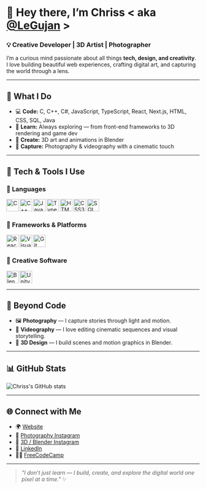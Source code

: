 # 👋 Hey there, I’m **Chriss** < aka [@LeGujan](https://github.com/LeGujan) >

### 💡 Creative Developer | 3D Artist | Photographer

I’m a curious mind passionate about all things **tech, design, and creativity**.  
I love building beautiful web experiences, crafting digital art, and capturing the world through a lens.

---

## 🚀 What I Do

- 💻 **Code:** C, C++, C#, JavaScript, TypeScript, React, Next.js, HTML, CSS, SQL, Java  
- 🧠 **Learn:** Always exploring — from front-end frameworks to 3D rendering and game dev  
- 🎨 **Create:** 3D art and animations in Blender  
- 🎥 **Capture:** Photography & videography with a cinematic touch  

---

## 🧰 Tech & Tools I Use

### 💬 Languages
<img align="left" width="32px" src="https://cdn-icons-png.flaticon.com/512/6132/6132222.png" alt="C" />
<img align="left" width="32px" src="https://cdn-icons-png.flaticon.com/512/6132/6132221.png" alt="C++" />
<img align="left" width="32px" src="https://cdn-icons-png.flaticon.com/512/5968/5968292.png" alt="JavaScript" />
<img align="left" width="32px" src="https://cdn-icons-png.flaticon.com/512/5968/5968381.png" alt="TypeScript" />
<img align="left" width="32px" src="https://cdn-icons-png.flaticon.com/512/174/174854.png" alt="HTML5" />
<img align="left" width="32px" src="https://cdn-icons-png.flaticon.com/512/732/732190.png" alt="CSS3" />
<img align="left" width="32px" src="https://cdn-icons-png.flaticon.com/512/1199/1199124.png" alt="SQL" />

<br /><br />

### 🧩 Frameworks & Platforms
<img align="left" width="32px" src="https://cdn-icons-png.flaticon.com/512/1126/1126012.png" alt="React" />
<img align="left" width="32px" src="https://cdn-icons-png.flaticon.com/512/906/906324.png" alt="Visual Studio" />
<img align="left" width="32px" src="https://cdn-icons-png.flaticon.com/512/2111/2111288.png" alt="Git" />

<br /><br />

### 🎨 Creative Software
<img align="left" width="32px" src="https://img.icons8.com/fluency/344/blender-3d.png" alt="Blender" />
<img align="left" width="32px" src="https://cdn-icons-png.flaticon.com/512/5969/5969346.png" alt="Unity" />

<br /><br />

---

## 📸 Beyond Code

- 🖼 **Photography** — I capture stories through light and motion.  
- 🎥 **Videography** — I love editing cinematic sequences and visual storytelling.  
- 🧊 **3D Design** — I build scenes and motion graphics in Blender.  

---

## 📊 GitHub Stats

![Chriss's GitHub stats](https://github-readme-stats.vercel.app/api?username=LeGujan&show_icons=true&title_color=00ffff&icon_color=00ffff&text_color=daf7dc&bg_color=151515)

---

## 🌐 Connect with Me

- 🌍 [Website](https://cgphoto.ro/)  
- 📸 [Photography Instagram](https://www.instagram.com/legujan.cgphoto/)  
- 🎨 [3D / Blender Instagram](https://www.instagram.com/legujan.cgblender/)  
- 💼 [LinkedIn](https://www.linkedin.com/in/cristian-gujan-3b8a641b0/)  
- 🧑‍💻 [FreeCodeCamp](https://www.freecodecamp.org/LeGujan)

---

> _"I don’t just learn — I build, create, and explore the digital world one pixel at a time."_ ✨

